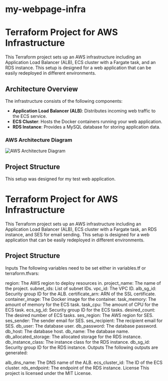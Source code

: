 # my-webpage-infra
# Terraform Project for AWS Infrastructure

This Terraform project sets up an AWS infrastructure including an Application Load Balancer (ALB), ECS cluster with a Fargate task, and an RDS instance. This setup is designed for a web application that can be easily redeployed in different environments.

## Architecture Overview

The infrastructure consists of the following components:

- **Application Load Balancer (ALB)**: Distributes incoming web traffic to the ECS service.
- **ECS Cluster**: Hosts the Docker containers running your web application.
- **RDS Instance**: Provides a MySQL database for storing application data.

### AWS Architecture Diagram

![AWS Architecture Diagram](architecture/my-webpage-infra.drawio)

## Project Structure



This setup was designed for my test web application.
# Terraform Project for AWS Infrastructure

This Terraform project sets up an AWS infrastructure including an Application Load Balancer (ALB), ECS cluster with a Fargate task, an RDS instance, and SES for email sending. This setup is designed for a web application that can be easily redeployed in different environments.

## Project Structure

Inputs
The following variables need to be set either in variables.tf or terraform.tfvars:

region: The AWS region to deploy resources in.
project_name: The name of the project.
subnet_ids: List of subnet IDs.
vpc_id: The VPC ID.
alb_sg_id: Security group ID for the ALB.
certificate_arn: ARN of the SSL certificate.
container_image: The Docker image for the container.
task_memory: The amount of memory for the ECS task.
task_cpu: The amount of CPU for the ECS task.
ecs_sg_id: Security group ID for the ECS tasks.
desired_count: The desired number of ECS tasks.
ses_region: The AWS region for SES.
ses_sender: The sender email for SES.
ses_recipient: The recipient email for SES.
db_user: The database user.
db_password: The database password.
db_host: The database host.
db_name: The database name.
db_allocated_storage: The allocated storage for the RDS instance.
db_instance_class: The instance class for the RDS instance.
db_sg_id: Security group ID for the RDS instance.
Outputs
The following outputs are generated:

alb_dns_name: The DNS name of the ALB.
ecs_cluster_id: The ID of the ECS cluster.
rds_endpoint: The endpoint of the RDS instance.
License
This project is licensed under the MIT License.